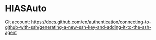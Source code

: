 # HIASAuto

Git account:
https://docs.github.com/en/authentication/connecting-to-github-with-ssh/generating-a-new-ssh-key-and-adding-it-to-the-ssh-agent
